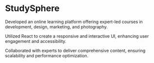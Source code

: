 # StudySphere
 
Developed an online learning platform offering expert-led courses in development, design, marketing, and photography. 

Utilized React to create a responsive and interactive UI, enhancing user engagement and accessibility. 

Collaborated with experts to deliver comprehensive content, ensuring scalability and performance optimization.

